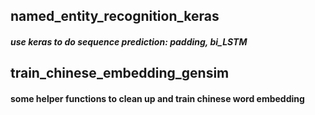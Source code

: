 ## named_entity_recognition_keras
##### use keras to do sequence prediction: padding, bi_LSTM

## train_chinese_embedding_gensim
#### some helper functions to clean up and train chinese word embedding